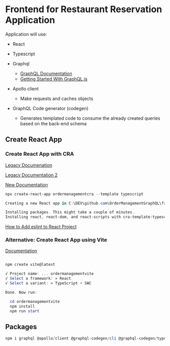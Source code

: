 # Frontend for Restaurant Reservation Application

Application will use:

- React
- Typescript
- Graphql

  - [GraphQL Documentation](https://graphql.org/)
  - [Getting Started With GraphQL.js](https://graphql.org/graphql-js/)

- Apollo client

  - Make requests and caches objects

- GraphQL Code generator (codegen)

  - Generates templated code to consume the already created queries based on the back-end schema

## Create React App

### Create React App with CRA

[Legacy Documenation](https://create-react-app.dev/docs/getting-started)

[Legacy Documentation 2](https://legacy.reactjs.org/docs/create-a-new-react-app.html)

[New Documentation](https://react.dev/learn/start-a-new-react-project)

```powershell
npx create-react-app ordermanagementcra --template typescript

Creating a new React app in C:\DEV\github.com\OrderManagementGraphQL\frontend\ordermanagementcra.

Installing packages. This might take a couple of minutes.
Installing react, react-dom, and react-scripts with cra-template-typescript...
```

[How to Add eslint to React Project](https://www.freecodecamp.org/news/how-to-add-eslint-to-your-react-project/)

### Alternative: Create React App using Vite

[Documentation](https://vitejs.dev/guide/)

```powershell

npm create vite@latest

√ Project name: ... ordermanagementvite
√ Select a framework: » React
√ Select a variant: » TypeScript + SWC

Done. Now run:

  cd ordermanagementvite
  npm install
  npm run start
```

## Packages

```powershell
npm i graphql @apollo/client @graphql-codegen/cli @graphql-codegen/typescript @graphql-codegen/typescript-operations @graphql-codegen/typescript-react-apollo

```
